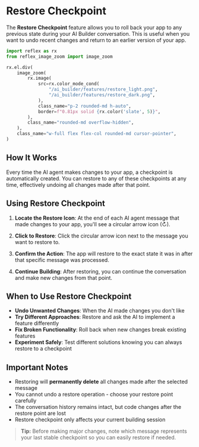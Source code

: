 # Restore Checkpoint

The **Restore Checkpoint** feature allows you to roll back your app to any previous state during your AI Builder conversation. This is useful when you want to undo recent changes and return to an earlier version of your app.

```python exec
import reflex as rx
from reflex_image_zoom import image_zoom
```

```python eval
rx.el.div(
    image_zoom(
        rx.image(
            src=rx.color_mode_cond(
                "/ai_builder/features/restore_light.png",
                "/ai_builder/features/restore_dark.png",
            ),
            class_name="p-2 rounded-md h-auto",
            border=f"0.81px solid {rx.color('slate', 5)}",
        ),
        class_name="rounded-md overflow-hidden",
    ),
    class_name="w-full flex flex-col rounded-md cursor-pointer",
)
```

## How It Works

Every time the AI agent makes changes to your app, a checkpoint is automatically created. You can restore to any of these checkpoints at any time, effectively undoing all changes made after that point.

## Using Restore Checkpoint

1. **Locate the Restore Icon**: At the end of each AI agent message that made changes to your app, you'll see a circular arrow icon (↻).

2. **Click to Restore**: Click the circular arrow icon next to the message you want to restore to.

3. **Confirm the Action**: The app will restore to the exact state it was in after that specific message was processed.

4. **Continue Building**: After restoring, you can continue the conversation and make new changes from that point.

## When to Use Restore Checkpoint

- **Undo Unwanted Changes**: When the AI made changes you don't like
- **Try Different Approaches**: Restore and ask the AI to implement a feature differently
- **Fix Broken Functionality**: Roll back when new changes break existing features
- **Experiment Safely**: Test different solutions knowing you can always restore to a checkpoint

## Important Notes

- Restoring will **permanently delete** all changes made after the selected message
- You cannot undo a restore operation - choose your restore point carefully
- The conversation history remains intact, but code changes after the restore point are lost
- Restore checkpoint only affects your current building session

> **Tip:** Before making major changes, note which message represents your last stable checkpoint so you can easily restore if needed.
